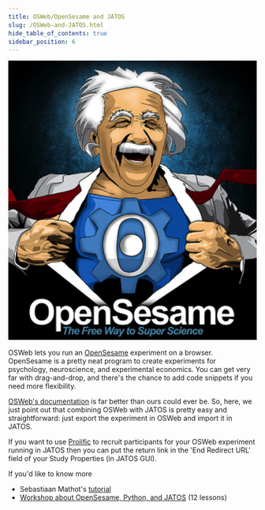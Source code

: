 ```yaml
---
title: OSWeb/OpenSesame and JATOS
slug: /OSWeb-and-JATOS.html
hide_table_of_contents: true
sidebar_position: 6
---
```


<div style={{'float':'right', 'width':'300px'}}>

![](/img/OSweb_logo.png)

</div>

OSWeb lets you run an [OpenSesame](https://osdoc.cogsci.nl) experiment on a browser. OpenSesame is a pretty neat program to create experiments for psychology, neuroscience, and experimental economics. You can get very far with drag-and-drop, and there's the chance to add code snippets if you need more flexibility. 

[OSWeb's documentation](https://osdoc.cogsci.nl/manual/osweb/workflow/) is far better than ours could ever be. So, here, we just point out that combining OSWeb with JATOS is pretty easy and straightforward: just export the experiment in OSWeb and import it in JATOS.

If you want to use [Prolific](https://www.prolific.co/) to recruit participants for your OSWeb experiment running in JATOS then you can put the return link in the 'End Redirect URL' field of your Study Properties (in JATOS GUI).

If you'd like to know more
* Sebastiaan Mathot's [tutorial](https://www.youtube.com/watch?v=0448NeoUaqU)
* [Workshop about OpenSesame, Python, and JATOS](https://www.youtube.com/playlist?list=PLSadj_kFpja_IOBQZrKf56RpjzUl3W6SP) (12 lessons)
